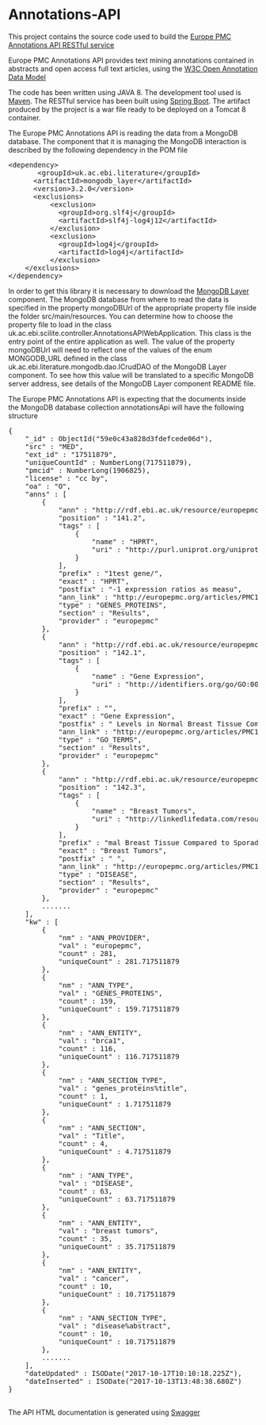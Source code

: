 # Annotations-API
This project contains the source code used to build the [Europe PMC Annotations API RESTful service][5]

Europe PMC Annotations API provides text mining annotations contained in abstracts and open access full text articles, using the [W3C Open Annotation Data Model][1]

The code has been written using JAVA 8. The development tool used is [Maven][6]. The RESTful service  has been built using [Spring Boot][2]. The artifact produced by the project is a war file ready to be deployed on a Tomcat 8 container.

The Europe PMC Annotations API is reading the data from a MongoDB database. The component that it is managing the MongoDB interaction is described by the following dependency in the POM file

<pre>
&lt;dependency&gt;
       &lt;groupId&gt;uk.ac.ebi.literature&lt;/groupId&gt;
	  &lt;artifactId&gt;mongodb_layer&lt;/artifactId&gt;
	  &lt;version&gt;3.2.0&lt;/version&gt;
	  &lt;exclusions&gt;
		  &lt;exclusion&gt; 
		    &lt;groupId&gt;org.slf4j&lt;/groupId&gt;
		    &lt;artifactId&gt;slf4j-log4j12&lt;/artifactId&gt;
		  &lt;/exclusion&gt;
		  &lt;exclusion&gt; 
		    &lt;groupId&gt;log4j&lt;/groupId&gt;
		    &lt;artifactId&gt;log4j&lt;/artifactId&gt;
		  &lt;/exclusion&gt;
	&lt;/exclusions&gt; 
&lt;/dependency&gt;
</pre>

In order to get this library it is necessary to download the [MongoDB Layer][3] component. 
The MongoDB database from where to read the data is specified in the property mongoDBUrl of the appropriate property file inside the folder src/main/resources. You can determine how to choose the property file to load in the class uk.ac.ebi.scilite.controller.AnnotationsAPIWebApplication. This class is the entry point of the entire application as well. The value of the property mongoDBUrl will need to reflect one of the values of the enum MONGODB_URL defined in the class uk.ac.ebi.literature.mongodb.dao.ICrudDAO of the MongoDB Layer component. To see how this value will be translated to a specific MongoDB server address, see details of the MongoDB Layer component README file.

The Europe PMC Annotations API is expecting that the documents inside the MongoDB database collection annotationsApi will have the following structure

<pre>
{
    "_id" : ObjectId("59e0c43a828d3fdefcede06d"),
    "src" : "MED",
    "ext_id" : "17511879",
    "uniqueCountId" : NumberLong(717511879),
    "pmcid" : NumberLong(1906825),
    "license" : "cc by",
    "oa" : "O",
    "anns" : [ 
        {
            "ann" : "http://rdf.ebi.ac.uk/resource/europepmc/annotations/PMC1906825#141-2",
            "position" : "141.2",
            "tags" : [ 
                {
                    "name" : "HPRT",
                    "uri" : "http://purl.uniprot.org/uniprot/Q26997"
                }
            ],
            "prefix" : "1test gene/",
            "exact" : "HPRT",
            "postfix" : "-1 expression ratios as measu",
            "ann_link" : "http://europepmc.org/articles/PMC1906825#europepmc_141-2",
            "type" : "GENES_PROTEINS",
            "section" : "Results",
            "provider" : "europepmc"
        }, 
        {
            "ann" : "http://rdf.ebi.ac.uk/resource/europepmc/annotations/PMC1906825#142-1",
            "position" : "142.1",
            "tags" : [ 
                {
                    "name" : "Gene Expression",
                    "uri" : "http://identifiers.org/go/GO:0010467"
                }
            ],
            "prefix" : "",
            "exact" : "Gene Expression",
            "postfix" : " Levels in Normal Breast Tissue Compared",
            "ann_link" : "http://europepmc.org/articles/PMC1906825#europepmc_142-1",
            "type" : "GO_TERMS",
            "section" : "Results",
            "provider" : "europepmc"
        }, 
        {
            "ann" : "http://rdf.ebi.ac.uk/resource/europepmc/annotations/PMC1906825#142-3",
            "position" : "142.3",
            "tags" : [ 
                {
                    "name" : "Breast Tumors",
                    "uri" : "http://linkedlifedata.com/resource/umls-concept/C1458155"
                }
            ],
            "prefix" : "mal Breast Tissue Compared to Sporadic ",
            "exact" : "Breast Tumors",
            "postfix" : " ",
            "ann_link" : "http://europepmc.org/articles/PMC1906825#europepmc_142-3",
            "type" : "DISEASE",
            "section" : "Results",
            "provider" : "europepmc"
        }, 
        .......
    ],
    "kw" : [ 
        {
            "nm" : "ANN_PROVIDER",
            "val" : "europepmc",
            "count" : 281,
            "uniqueCount" : 281.717511879
        }, 
        {
            "nm" : "ANN_TYPE",
            "val" : "GENES_PROTEINS",
            "count" : 159,
            "uniqueCount" : 159.717511879
        }, 
        {
            "nm" : "ANN_ENTITY",
            "val" : "brca1",
            "count" : 116,
            "uniqueCount" : 116.717511879
        }, 
        {
            "nm" : "ANN_SECTION_TYPE",
            "val" : "genes_proteins%title",
            "count" : 1,
            "uniqueCount" : 1.717511879
        }, 
        {
            "nm" : "ANN_SECTION",
            "val" : "Title",
            "count" : 4,
            "uniqueCount" : 4.717511879
        }, 
        {
            "nm" : "ANN_TYPE",
            "val" : "DISEASE",
            "count" : 63,
            "uniqueCount" : 63.717511879
        }, 
        {
            "nm" : "ANN_ENTITY",
            "val" : "breast tumors",
            "count" : 35,
            "uniqueCount" : 35.717511879
        }, 
        {
            "nm" : "ANN_ENTITY",
            "val" : "cancer",
            "count" : 10,
            "uniqueCount" : 10.717511879
        }, 
        {
            "nm" : "ANN_SECTION_TYPE",
            "val" : "disease%abstract",
            "count" : 10,
            "uniqueCount" : 10.717511879
        }, 
        .......
    ],
    "dateUpdated" : ISODate("2017-10-17T10:10:18.225Z"),
    "dateInserted" : ISODate("2017-10-13T13:48:38.680Z")
}

</pre>

 The API HTML documentation is generated using [Swagger][4]

[1]: https://www.w3.org/TR/annotation-model/
[2]: http://spring.io/guides/gs/rest-service/
[3]: https://github.com/EuropePMC/MongoDB-Layer
[4]: https://swagger.io/
[5]: https://europepmc.org/AnnotationsApi
[6]: https://maven.apache.org/

